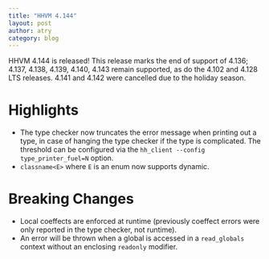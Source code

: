 ```yaml
---
title: "HHVM 4.144"
layout: post
author: atry
category: blog
---
```


HHVM 4.144 is released! This release marks the end of support of 4.136;
4.137, 4.138, 4.139, 4.140, 4.143 remain supported, as do the 4.102 and 4.128 LTS releases.
4.141 and 4.142 were cancelled due to the holiday season.


# Highlights

- The type checker now truncates the error message when printing out a type, in case of hanging the type checker if the type is complicated. The threshold can be configured via the `hh_client --config type_printer_fuel=N` option.
- `classname<E>` where `E` is an enum now supports dynamic.

# Breaking Changes

- Local coeffects are enforced at runtime (previously coeffect errors were only reported in the type checker, not runtime).
- An error will be thrown when a global is accessed in a `read_globals` context without an enclosing `readonly` modifier. 